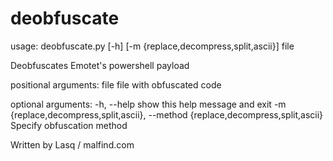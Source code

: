 # deobfuscate
usage: deobfuscate.py [-h] [-m {replace,decompress,split,ascii}] file

Deobfuscates Emotet's powershell payload

positional arguments:
  file                  file with obfuscated code

optional arguments:
  -h, --help            show this help message and exit
  -m {replace,decompress,split,ascii}, --method {replace,decompress,split,ascii}
                        Specify obfuscation method

Written by Lasq / malfind.com
